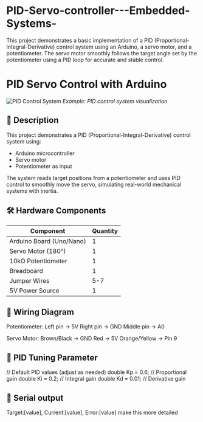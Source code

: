 # PID-Servo-controller---Embedded-Systems-
This project demonstrates a basic implementation of a PID (Proportional-Integral-Derivative) control system using an Arduino, a servo motor, and a potentiometer. The servo motor smoothly follows the target angle set by the potentiometer using a PID loop for accurate and stable control.


# PID Servo Control with Arduino

![PID Control System](https://via.placeholder.com/800x400?text=PID+Servo+Control+Diagram) 
*Example: PID control system visualization*

## 📝 Description
This project demonstrates a PID (Proportional-Integral-Derivative) control system using:
- Arduino microcontroller
- Servo motor
- Potentiometer as input

The system reads target positions from a potentiometer and uses PID control to smoothly move the servo, simulating real-world mechanical systems with inertia.

## 🛠 Hardware Components
| Component | Quantity |
|-----------|----------|
| Arduino Board (Uno/Nano) | 1 |
| Servo Motor (180°) | 1 |
| 10kΩ Potentiometer | 1 |
| Breadboard | 1 |
| Jumper Wires | 5-7 |
| 5V Power Source | 1 |

## 🔌 Wiring Diagram
Potentiometer:
   Left pin  → 5V
   Right pin → GND
   Middle pin → A0

Servo Motor:
   Brown/Black → GND
   Red → 5V
   Orange/Yellow → Pin 9


## 🔌 PID Tuning Parameter

// Default PID values (adjust as needed)
double Kp = 0.6;  // Proportional gain
double Ki = 0.2;  // Integral gain
double Kd = 0.01; // Derivative gain

## 🔌 Serial output

Target:[value], Current:[value], Error:[value]
 make this more detailed
